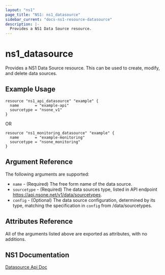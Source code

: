 ```yaml
---
layout: "ns1"
page_title: "NS1: ns1_datasource"
sidebar_current: "docs-ns1-resource-datasource"
description: |-
  Provides a NS1 Data Source resource.
---
```


# ns1\_datasource

Provides a NS1 Data Source resource. This can be used to create, modify, and delete data sources.

## Example Usage

```hcl
resource "ns1_api_datasource" "example" {
  name       = "example-api"
  sourcetype = "nsone_v1"
}
```
OR
```hcl
resource "ns1_monitoring_datasource" "example" {
  name       = "example-monitoring"
  sourcetype = "nsone_monitoring"
}
```

## Argument Reference

The following arguments are supported:

* `name` - (Required) The free form name of the data source.
* `sourcetype` - (Required) The data sources type, listed in API endpoint https://api.nsone.net/v1/data/sourcetypes.
* `config` - (Optional) The data source configuration, determined by its type,
  matching the specification in `config` from /data/sourcetypes.

## Attributes Reference

All of the arguments listed above are exported as attributes, with no
additions.

## NS1 Documentation

[Datasource Api Doc](https://ns1.com/api#data-sources)
